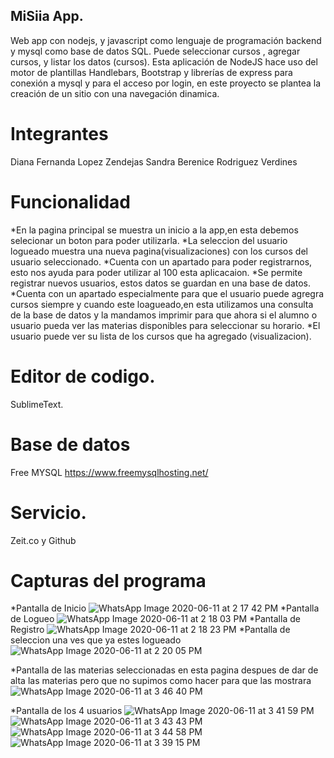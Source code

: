 ## MiSiia App.
Web app con nodejs, y javascript como 
lenguaje de programación backend y mysql como base 
de datos SQL. Puede seleccionar cursos , agregar cursos, y 
listar los datos (cursos). Esta aplicación de NodeJS
 hace uso del motor de plantillas Handlebars, Bootstrap y librerías de express para conexión a mysql 
y para el acceso por login, en este proyecto se plantea 
la creación de un sitio con una navegación dinamica.
# Integrantes 
Diana Fernanda Lopez Zendejas
Sandra Berenice Rodriguez Verdines
# Funcionalidad
*En la pagina principal se muestra un inicio a la app,en esta debemos selecionar un boton para poder utilizarla.
*La seleccion del usuario logueado muestra una nueva pagina(visualizaciones) con los cursos  del usuario seleccionado.
*Cuenta con un apartado para poder registrarnos, esto nos ayuda para poder utilizar al 100 esta aplicacaion. 
*Se permite registrar nuevos usuarios, estos datos se guardan en una base de datos. 
*Cuenta con un apartado especialmente para que el usuario puede agregra cursos siempre y cuando este loagueado,en esta utilizamos una consulta de la base de datos
y la mandamos imprimir para que ahora si el alumno o usuario pueda ver las materias disponibles para seleccionar su horario. 
*El usuario puede ver su lista de los cursos que ha agregado (visualizacion). 


# Editor de codigo.
SublimeText.

# Base de datos
Free MYSQL https://www.freemysqlhosting.net/

# Servicio.
Zeit.co  y Github

# Capturas del programa
*Pantalla de Inicio
![WhatsApp Image 2020-06-11 at 2 17 42 PM](https://user-images.githubusercontent.com/61563602/84431080-4c5ebf80-abf0-11ea-994f-3003023b0274.jpeg)
*Pantalla de Logueo
![WhatsApp Image 2020-06-11 at 2 18 03 PM](https://user-images.githubusercontent.com/61563602/84431217-89c34d00-abf0-11ea-8891-1bbf163db4bb.jpeg)
*Pantalla de Registro
![WhatsApp Image 2020-06-11 at 2 18 23 PM](https://user-images.githubusercontent.com/61563602/84431250-9ba4f000-abf0-11ea-834c-46bd49a3c87b.jpeg)
*Pantalla de seleccion una ves que ya estes logueado
![WhatsApp Image 2020-06-11 at 2 20 05 PM](https://user-images.githubusercontent.com/61563602/84431312-b6776480-abf0-11ea-9476-b6498cb04fcb.jpeg)

*Pantalla de las materias seleccionadas
en esta pagina despues de dar de alta las materias pero que no supimos como hacer para que las mostrara
![WhatsApp Image 2020-06-11 at 3 46 40 PM](https://user-images.githubusercontent.com/61563602/84437702-0fe49100-abfb-11ea-9a13-ef998e107a25.jpeg)

*Pantalla de los 4 usuarios
![WhatsApp Image 2020-06-11 at 3 41 59 PM](https://user-images.githubusercontent.com/61563602/84437580-dca20200-abfa-11ea-8de3-39e8c4e2be27.jpeg)
![WhatsApp Image 2020-06-11 at 3 43 43 PM](https://user-images.githubusercontent.com/61563602/84437583-dd3a9880-abfa-11ea-9146-0f73f218d501.jpeg)
![WhatsApp Image 2020-06-11 at 3 44 58 PM](https://user-images.githubusercontent.com/61563602/84437584-dd3a9880-abfa-11ea-86b7-b39317870b93.jpeg)
![WhatsApp Image 2020-06-11 at 3 39 15 PM](https://user-images.githubusercontent.com/61563602/84437586-ddd32f00-abfa-11ea-9f8c-ef9c72498c30.jpeg)

